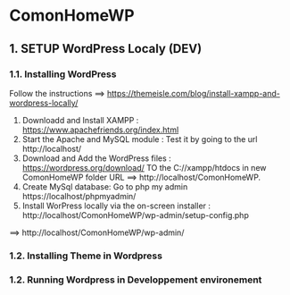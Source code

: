 # ComonHomeWP

## 1. SETUP WordPress Localy (DEV)

### 1.1. Installing WordPress

Follow the instructions ==> https://themeisle.com/blog/install-xampp-and-wordpress-locally/

1. Downloadd and Install XAMPP : https://www.apachefriends.org/index.html
2. Start the Apache and MySQL module : Test it by going to the url http://localhost/
3. Download and Add the WordPress files : https://wordpress.org/download/ TO the C://xampp/htdocs in new ComonHomeWP folder URL ==> http://localhost/ComonHomeWP.
4. Create MySql database: Go to php my admin https://localhost/phpmyadmin/
5. Install WorPress locally via the on-screen installer : http://localhost/ComonHomeWP/wp-admin/setup-config.php

==> http://localhost/ComonHomeWP/wp-admin/

### 1.2. Installing Theme in Wordpress

### 1.2. Running Wordpress in Developpement environement